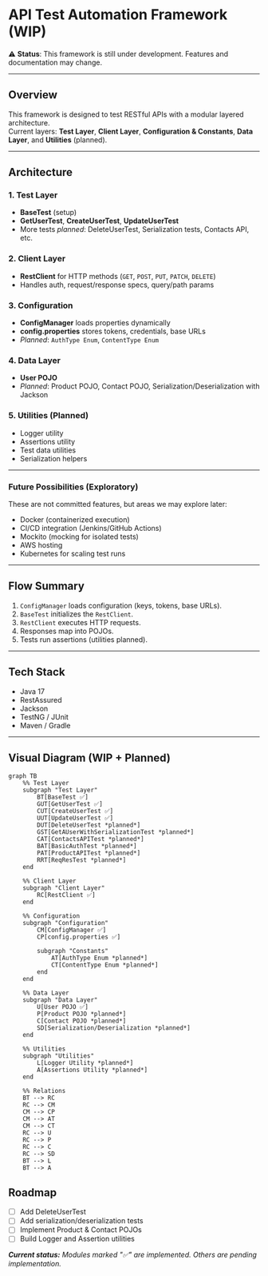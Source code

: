 # API Test Automation Framework (WIP)

⚠️ **Status**: This framework is still under development. Features and documentation may change.

---

## Overview
This framework is designed to test RESTful APIs with a modular layered architecture.  
Current layers: **Test Layer**, **Client Layer**, **Configuration & Constants**, **Data Layer**, and **Utilities** (planned).

---

## Architecture

### 1. Test Layer
- **BaseTest** (setup)  
- **GetUserTest**, **CreateUserTest**, **UpdateUserTest**  
- More tests *planned*: DeleteUserTest, Serialization tests, Contacts API, etc.

### 2. Client Layer
- **RestClient** for HTTP methods (`GET`, `POST`, `PUT`, `PATCH`, `DELETE`)  
- Handles auth, request/response specs, query/path params  

### 3. Configuration
- **ConfigManager** loads properties dynamically  
- **config.properties** stores tokens, credentials, base URLs  
- *Planned*: `AuthType Enum`, `ContentType Enum`

### 4. Data Layer
- **User POJO**  
- *Planned*: Product POJO, Contact POJO, Serialization/Deserialization with Jackson

### 5. Utilities (Planned)
- Logger utility  
- Assertions utility  
- Test data utilities  
- Serialization helpers  
---

### Future Possibilities (Exploratory)
These are not committed features, but areas we may explore later:
- Docker (containerized execution)  
- CI/CD integration (Jenkins/GitHub Actions)  
- Mockito (mocking for isolated tests)  
- AWS hosting  
- Kubernetes for scaling test runs  
 
---
## Flow Summary
1. `ConfigManager` loads configuration (keys, tokens, base URLs).  
2. `BaseTest` initializes the `RestClient`.  
3. `RestClient` executes HTTP requests.  
4. Responses map into POJOs.  
5. Tests run assertions (utilities planned).  

---

## Tech Stack
- Java 17  
- RestAssured  
- Jackson  
- TestNG / JUnit  
- Maven / Gradle  

---

## Visual Diagram (WIP + Planned)
```mermaid
graph TB
    %% Test Layer
    subgraph "Test Layer"
        BT[BaseTest ✅]
        GUT[GetUserTest ✅]
        CUT[CreateUserTest ✅]
        UUT[UpdateUserTest ✅]
        DUT[DeleteUserTest *planned*]
        GST[GetAUserWithSerializationTest *planned*]
        CAT[ContactsAPITest *planned*]
        BAT[BasicAuthTest *planned*]
        PAT[ProductAPITest *planned*]
        RRT[ReqResTest *planned*]
    end

    %% Client Layer
    subgraph "Client Layer"
        RC[RestClient ✅]
    end

    %% Configuration
    subgraph "Configuration"
        CM[ConfigManager ✅]
        CP[config.properties ✅]
        
        subgraph "Constants"
            AT[AuthType Enum *planned*]
            CT[ContentType Enum *planned*]
        end
    end

    %% Data Layer
    subgraph "Data Layer"
        U[User POJO ✅]
        P[Product POJO *planned*]
        C[Contact POJO *planned*]
        SD[Serialization/Deserialization *planned*]
    end

    %% Utilities
    subgraph "Utilities"
        L[Logger Utility *planned*]
        A[Assertions Utility *planned*]
    end

    %% Relations
    BT --> RC
    RC --> CM
    CM --> CP
    CM --> AT
    CM --> CT
    RC --> U
    RC --> P
    RC --> C
    RC --> SD
    BT --> L
    BT --> A
```
   
## Roadmap
- [ ] Add DeleteUserTest  
- [ ] Add serialization/deserialization tests  
- [ ] Implement Product & Contact POJOs  
- [ ] Build Logger and Assertion utilities

_**Current status:** Modules marked "✅" are implemented. Others are pending implementation._
 

